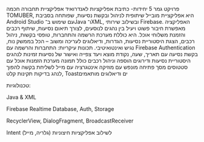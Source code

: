 פרויקט גמר 5 יחידות- כתיבת אפליקציות לאנדרואיד
אפליקציית תחבורה חכמה TOMUBER, היא אפליקציית מובייל שיתופית לניהול ובקשת נסיעות, שפותחה בסביבת Android Studio עם שימוש ב־Java ו־XML, ובשילוב שירותי Firebase.
האפליקציה מאפשרת חיבור פשוט ויעיל בין נהגים לנוסעים, לצורך תיאום נסיעות, שיתוף רכבים והזמנת משלוחי אוכל. היא כוללת מערכת הרשמה והתחברות, טופסי בקשות, ניהול רכבים, הצגת היסטוריית נסיעות, הגדרות, ודיאלוגים לעריכה ומשוב – הכל בממשק נוח, נגיש ואינטואיטיבי.
תכונות עיקריות:
התחברות והרשמה עם Firebase Authentication
בקשת נסיעה עם תאריך, שעה, נקודת מוצא ויעד
צפייה ואישור של נסיעות זמינות לנהגים
היסטוריית נסיעות ודירוגים
הוספה וניהול רכבים כולל תמונה
מערכת הזמנות אוכל עם סטטוסים
מסך פתיחה מונפש עם מוזיקה
אינטגרציה עם מייל לשליחת בקשה להפוך לנהג
בדיקות תקינות קלט, Toastים ודיאלוגים מותאמים

טכנולוגיות:

Java & XML

Firebase Realtime Database, Auth, Storage

RecyclerView, DialogFragment, BroadcastReceiver

Intent לשילוב אפליקציות חיצוניות (גלריה, מייל)
